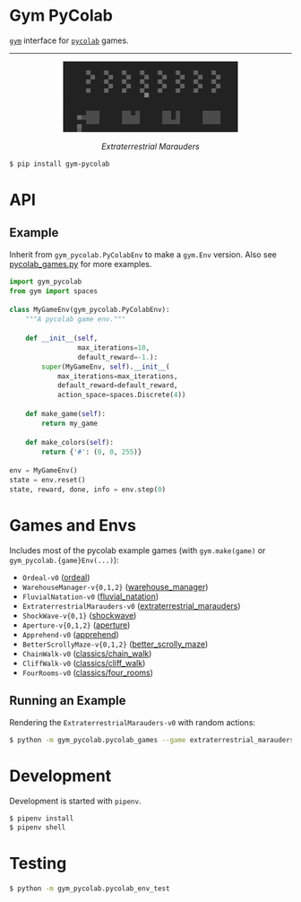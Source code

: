 # Gym PyColab

[`gym`](http://gym.openai.com/docs/) interface for [`pycolab`](https://github.com/deepmind/pycolab) games.

<hr/>

<p align="center">
  <p align="center">
    <img src="extraterrestrial_marauders.gif" alt="Extraterrestrial Marauders">
  </p>
  <p align="center"><i>Extraterrestrial Marauders</i></p>
</p>

```sh
$ pip install gym-pycolab
```

# API

## Example

Inherit from `gym_pycolab.PyColabEnv` to make a `gym.Env` version. Also see [pycolab_games.py](gym_pycolab/pycolab_games.py) for more examples.

```python
import gym_pycolab
from gym import spaces

class MyGameEnv(gym_pycolab.PyColabEnv):
    """A pycolab game env."""

    def __init__(self,
                 max_iterations=10,
                 default_reward=-1.):
        super(MyGameEnv, self).__init__(
            max_iterations=max_iterations,
            default_reward=default_reward,
            action_space=spaces.Discrete(4))

    def make_game(self):
        return my_game

    def make_colors(self):
        return {'#': (0, 0, 255)}

env = MyGameEnv()
state = env.reset()
state, reward, done, info = env.step(0)
```

# Games and Envs

Includes most of the pycolab example games (with `gym.make(game)` or `gym_pycolab.{game}Env(...)`):

+ `Ordeal-v0` ([ordeal](https://github.com/deepmind/pycolab/blob/master/pycolab/examples/ordeal.py))
+ `WarehouseManager-v{0,1,2}` ([warehouse_manager](https://github.com/deepmind/pycolab/blob/master/pycolab/examples/warehouse_manager.py))
+ `FluvialNatation-v0` ([fluvial_natation](https://github.com/deepmind/pycolab/blob/master/pycolab/examples/fluvial_natation.py))
+ `ExtraterrestrialMarauders-v0` ([extraterrestrial_marauders](https://github.com/deepmind/pycolab/blob/master/pycolab/examples/extraterrestrial_marauders.py))
+ `ShockWave-v{0,1}` ([shockwave](https://github.com/deepmind/pycolab/blob/master/pycolab/examples/shockwave.py))
+ `Aperture-v{0,1,2}` ([aperture](https://github.com/deepmind/pycolab/blob/master/pycolab/examples/aperture.py))
+ `Apprehend-v0` ([apprehend](https://github.com/deepmind/pycolab/blob/master/pycolab/examples/apprehend.py))
+ `BetterScrollyMaze-v{0,1,2}` ([better_scrolly_maze](https://github.com/deepmind/pycolab/blob/master/pycolab/examples/better_scrolly_maze.py))
+ `ChainWalk-v0` ([classics/chain_walk](https://github.com/deepmind/pycolab/blob/master/pycolab/examples/classics/chain_walk.py))
+ `CliffWalk-v0` ([classics/cliff_walk](https://github.com/deepmind/pycolab/blob/master/pycolab/examples/classics/cliff_walk.py))
+ `FourRooms-v0` ([classics/four_rooms](https://github.com/deepmind/pycolab/blob/master/pycolab/examples/classics/four_rooms.py))

## Running an Example

Rendering the `ExtraterrestrialMarauders-v0` with random actions:

```sh
$ python -m gym_pycolab.pycolab_games --game extraterrestrial_marauders
```

# Development

Development is started with `pipenv`.

```sh
$ pipenv install
$ pipenv shell
```

# Testing

```sh
$ python -m gym_pycolab.pycolab_env_test
```
